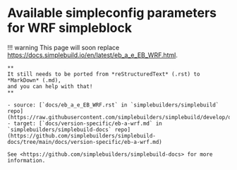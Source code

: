# Available simpleconfig parameters for WRF simpleblock

!!! warning
    This page will soon replace <https://docs.simplebuild.io/en/latest/eb_a_e_EB_WRF.html>.

    **
    It still needs to be ported from *reStructuredText* (.rst) to *MarkDown* (.md),  
    and you can help with that!
    **

    - source: [`docs/eb_a_e_EB_WRF.rst` in `simplebuilders/simplebuild` repo](https://raw.githubusercontent.com/simplebuilders/simplebuild/develop/docs/eb_a_e_EB_WRF.rst)
    - target: [`docs/version-specific/eb-a-wrf.md` in `simplebuilders/simplebuild-docs` repo](https://github.com/simplebuilders/simplebuild-docs/tree/main/docs/version-specific/eb-a-wrf.md)

    See <https://github.com/simplebuilders/simplebuild-docs> for more information.

